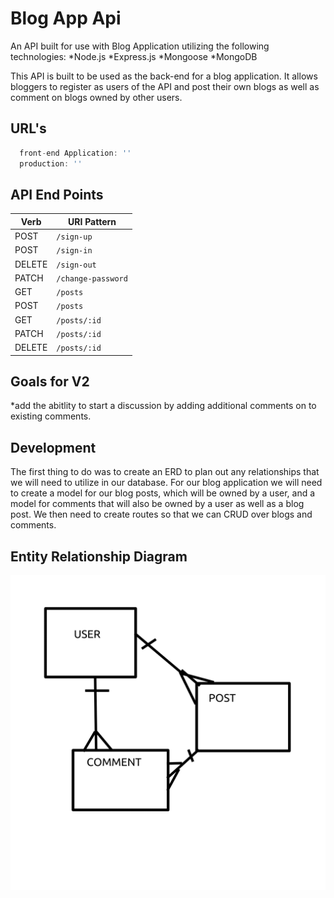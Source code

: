 # Blog App Api

An API built for use with <blog-app-client> Blog Application utilizing the following technologies:
*Node.js
*Express.js
*Mongoose
*MongoDB

This API is built to be used as the back-end for a blog application. It allows bloggers to register as users of the API and post their own blogs as well as comment on blogs owned by other users.

## URL's

```js
  front-end Application: ''
  production: ''
```

## API End Points

| Verb   | URI Pattern            |
|--------|------------------------|
| POST   | `/sign-up`             |
| POST   | `/sign-in`             |
| DELETE | `/sign-out`            |
| PATCH  | `/change-password`     |
| GET    | `/posts`               |
| POST   | `/posts`               |
| GET    | `/posts/:id`           |
| PATCH  | `/posts/:id`           |
| DELETE | `/posts/:id`           |


## Goals for V2
*add the abitlity to start a discussion by adding additional comments on to existing comments.


## Development
  The first thing to do was to create an ERD to plan out any relationships that we will need to utilize in our database.
  For our blog application we will need to create a model for our blog posts, which will be owned by a user, and a model for comments that will also be owned by a user as well as a blog post. We then need to create routes so that we can CRUD over blogs and comments.

## Entity Relationship Diagram

![ERD for Blog](./BLOG_ERD.png)
